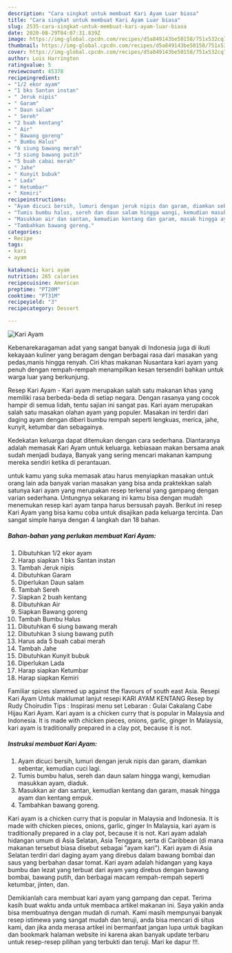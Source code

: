 ```yaml
---
description: "Cara singkat untuk membuat Kari Ayam Luar biasa"
title: "Cara singkat untuk membuat Kari Ayam Luar biasa"
slug: 2535-cara-singkat-untuk-membuat-kari-ayam-luar-biasa
date: 2020-08-29T04:07:31.839Z
image: https://img-global.cpcdn.com/recipes/d5a849143be50158/751x532cq70/kari-ayam-foto-resep-utama.jpg
thumbnail: https://img-global.cpcdn.com/recipes/d5a849143be50158/751x532cq70/kari-ayam-foto-resep-utama.jpg
cover: https://img-global.cpcdn.com/recipes/d5a849143be50158/751x532cq70/kari-ayam-foto-resep-utama.jpg
author: Lois Harrington
ratingvalue: 5
reviewcount: 45378
recipeingredient:
- "1/2 ekor ayam"
- "1 bks Santan instan"
- " Jeruk nipis"
- " Garam"
- " Daun salam"
- " Sereh"
- "2 buah kentang"
- " Air"
- " Bawang goreng"
- " Bumbu Halus"
- "6 siung bawang merah"
- "3 siung bawang putih"
- "5 buah cabai merah"
- " Jahe"
- " Kunyit bubuk"
- " Lada"
- " Ketumbar"
- " Kemiri"
recipeinstructions:
- "Ayam dicuci bersih, lumuri dengan jeruk nipis dan garam, diamkan sebentar, kemudian cuci lagi."
- "Tumis bumbu halus, sereh dan daun salam hingga wangi, kemudian masukkan ayam, diaduk."
- "Masukkan air dan santan, kemudian kentang dan garam, masak hingga ayam dan kentang empuk."
- "Tambahkan bawang goreng."
categories:
- Recipe
tags:
- kari
- ayam

katakunci: kari ayam 
nutrition: 265 calories
recipecuisine: American
preptime: "PT20M"
cooktime: "PT31M"
recipeyield: "3"
recipecategory: Dessert

---
```



![Kari Ayam](https://img-global.cpcdn.com/recipes/d5a849143be50158/751x532cq70/kari-ayam-foto-resep-utama.jpg)

Kebenarekaragaman adat yang sangat banyak di Indonesia juga di ikuti kekayaan kuliner yang beragam dengan berbagai rasa dari masakan yang pedas,manis hingga renyah. Ciri khas makanan Nusantara kari ayam yang penuh dengan rempah-rempah menampilkan kesan tersendiri bahkan untuk warga luar yang berkunjung.


Resep Kari Ayam - Kari ayam merupakan salah satu makanan khas yang memiliki rasa berbeda-beda di setiap negara. Dengan rasanya yang cocok hampir di semua lidah, tentu sajian ini sangat pas. Kari ayam merupakan salah satu masakan olahan ayam yang populer. Masakan ini terdiri dari daging ayam dengan diberi bumbu rempah seperti lengkuas, merica, jahe, kunyit, ketumbar dan sebagainya.

Kedekatan keluarga dapat ditemukan dengan cara sederhana. Diantaranya adalah memasak Kari Ayam untuk keluarga. kebiasaan makan bersama anak sudah menjadi budaya, Banyak yang sering mencari makanan kampung mereka sendiri ketika di perantauan.

untuk kamu yang suka memasak atau harus menyiapkan masakan untuk orang lain ada banyak varian masakan yang bisa anda praktekkan salah satunya kari ayam yang merupakan resep terkenal yang gampang dengan varian sederhana. Untungnya sekarang ini kamu bisa dengan mudah menemukan resep kari ayam tanpa harus bersusah payah.
Berikut ini resep Kari Ayam yang bisa kamu coba untuk disajikan pada keluarga tercinta. Dan sangat simple hanya dengan 4 langkah dan 18 bahan.


<!--inarticleads1-->

##### Bahan-bahan yang perlukan membuat Kari Ayam:

1. Dibutuhkan 1/2 ekor ayam
1. Harap siapkan 1 bks Santan instan
1. Tambah  Jeruk nipis
1. Dibutuhkan  Garam
1. Diperlukan  Daun salam
1. Tambah  Sereh
1. Siapkan 2 buah kentang
1. Dibutuhkan  Air
1. Siapkan  Bawang goreng
1. Tambah  Bumbu Halus
1. Dibutuhkan 6 siung bawang merah
1. Dibutuhkan 3 siung bawang putih
1. Harus ada 5 buah cabai merah
1. Tambah  Jahe
1. Dibutuhkan  Kunyit bubuk
1. Diperlukan  Lada
1. Harap siapkan  Ketumbar
1. Harap siapkan  Kemiri


Familiar spices slammed up against the flavours of south east Asia. Resepi Kari Ayam Untuk maklumat lanjut resepi KARI AYAM KENTANG Resep by Rudy Choirudin Tips : Inspirasi menu set Lebaran : Gulai Cakalang Cabe Hijau Kari Ayam. Kari ayam is a chicken curry that is popular in Malaysia and Indonesia. It is made with chicken pieces, onions, garlic, ginger In Malaysia, kari ayam is traditionally prepared in a clay pot, because it is not. 

<!--inarticleads2-->

##### Instruksi membuat  Kari Ayam:

1. Ayam dicuci bersih, lumuri dengan jeruk nipis dan garam, diamkan sebentar, kemudian cuci lagi.
1. Tumis bumbu halus, sereh dan daun salam hingga wangi, kemudian masukkan ayam, diaduk.
1. Masukkan air dan santan, kemudian kentang dan garam, masak hingga ayam dan kentang empuk.
1. Tambahkan bawang goreng.


Kari ayam is a chicken curry that is popular in Malaysia and Indonesia. It is made with chicken pieces, onions, garlic, ginger In Malaysia, kari ayam is traditionally prepared in a clay pot, because it is not. Kari ayam adalah hidangan umum di Asia Selatan, Asia Tenggara, serta di Caribbean (di mana makanan tersebut biasa disebut sebagai &#34;ayam kari&#34;). Kari ayam di Asia Selatan terdiri dari daging ayam yang direbus dalam bawang bombai dan saus yang berbahan dasar tomat. Kari ayam adalah hidangan yang kaya bumbu dan lezat yang terbuat dari ayam yang direbus dengan bawang bombai, bawang putih, dan berbagai macam rempah-rempah seperti ketumbar, jinten, dan. 

Demikianlah cara membuat kari ayam yang gampang dan cepat. Terima kasih buat waktu anda untuk membaca artikel makanan ini. Saya yakin anda bisa membuatnya dengan mudah di rumah. Kami masih mempunyai banyak resep istimewa yang sangat mudah dan teruji, anda bisa mencari di situs kami, dan jika anda merasa artikel ini bermanfaat jangan lupa untuk bagikan dan bookmark halaman website ini karena akan banyak update terbaru untuk resep-resep pilihan yang terbukti dan teruji. Mari ke dapur !!!. 
